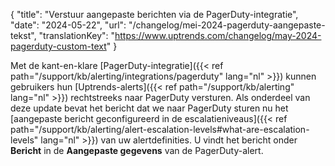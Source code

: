 {
  "title": "Verstuur aangepaste berichten via de PagerDuty-integratie",
  "date": "2024-05-22",
  "url": "/changelog/mei-2024-pagerduty-aangepaste-tekst",
  "translationKey": "https://www.uptrends.com/changelog/may-2024-pagerduty-custom-text"
}

Met de kant-en-klare [PagerDuty-integratie]({{< ref path="/support/kb/alerting/integrations/pagerduty" lang="nl" >}}) kunnen gebruikers hun [Uptrends-alerts]({{< ref path="/support/kb/alerting" lang="nl" >}}) rechtstreeks naar PagerDuty versturen. Als onderdeel van deze update bevat het bericht dat we naar PagerDuty sturen nu het [aangepaste bericht geconfigureerd in de escalatieniveaus]({{< ref path="/support/kb/alerting/alert-escalation-levels#what-are-escalation-levels" lang="nl" >}}) van uw alertdefinities. U vindt het bericht onder **Bericht** in de **Aangepaste gegevens** van de PagerDuty-alert.